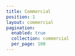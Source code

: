 ```yaml
---
title: Commercial
position: 1
layout: commercial
pagination:
  enabled: true
  collection: commercial
  per_page: 100
---
```


